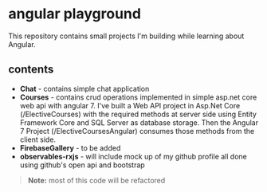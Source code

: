 # angular playground

This repository contains small projects I'm building while learning about Angular.


## contents  
- **Chat**  - contains simple chat application
- **Courses**   - contains crud operations implemented in simple asp.net core web api with angular 7. I've built a Web API project in Asp.Net Core (/ElectiveCourses) with the required methods at server side using Entity Framework Core and SQL Server as database storage. Then the Angular 7 Project (/ElectiveCoursesAngular) consumes those methods from the client side.
- **FirebaseGallery** - to be added  
- **observables-rxjs**  - will include mock up of my github profile all done using github's open api and bootstrap  

> **Note:** most of this code will be refactored